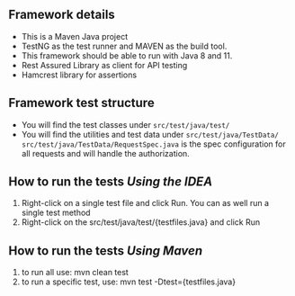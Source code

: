 ## Framework details
- This is a Maven Java project
- TestNG as the test runner and MAVEN as the build tool.
- This framework should be able to run with Java 8 and 11.
- Rest Assured Library as client for API testing
- Hamcrest library for assertions
    
## Framework test structure
 - You will find the test classes under 
  `src/test/java/test/`
 - You will find the utilities and test data under
  `src/test/java/TestData/`
  `src/test/java/TestData/RequestSpec.java` is the spec configuration for all requests and will handle the authorization. 
    
## How to run the tests ***Using the IDEA***
 1. Right-click on a single test file and click Run. You can as well run a single test method
 2. Right-click on the src/test/java/test/{testfiles.java} and click Run
    
## How to run the tests ***Using Maven***    
 1. to run all use: mvn clean test 
 2. to run a specific test, use: mvn test -Dtest={testfiles.java}
